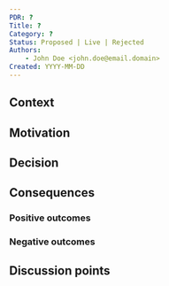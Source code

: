 ```yaml
---
PDR: ?
Title: ?
Category: ?
Status: Proposed | Live | Rejected
Authors:
    - John Doe <john.doe@email.domain>
Created: YYYY-MM-DD
---
```


<!-- Existing categories:
- Process    | Create a new way of working within Pragma
- Policy     | Creates a rule that all Pragma maintainers must abide by
- Guidelines | Recommendations of best practices for Pragma maintainers 
--->

## Context
<!-- Provide context, explain where the decision came from-->

## Motivation
<!-- Why it's necessary to make that decision. -->

## Decision
<!-- Clarify the content of the decision by explaining its scope of application with sufficient details to be self-explanatory. -->

## Consequences
<!-- Describe the result/consequences of applying that decision; both positive and negative outcomes. -->
<!-- If category is a Policy, describe how to measure the application of the policy on a project (qualitative or quantitative) by using metrics that can be understood by any internet user. -->
### Positive outcomes

### Negative outcomes

## Discussion points
<!-- Summarizes, a posteriori, the major discussion points that gravitates around the decision -->
